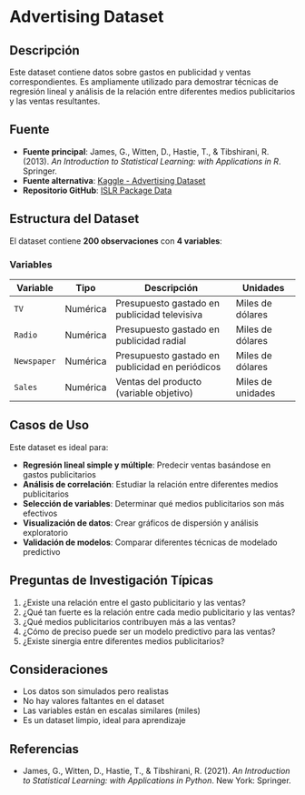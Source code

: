 # Advertising Dataset

## Descripción

Este dataset contiene datos sobre gastos en publicidad y ventas correspondientes. Es ampliamente utilizado para demostrar técnicas de regresión lineal y análisis de la relación entre diferentes medios publicitarios y las ventas resultantes.

## Fuente

- **Fuente principal**: James, G., Witten, D., Hastie, T., & Tibshirani, R. (2013). *An Introduction to Statistical Learning: with Applications in R*. Springer.
- **Fuente alternativa**: [Kaggle - Advertising Dataset](https://www.kaggle.com/datasets/ashydv/advertising-dataset)
- **Repositorio GitHub**: [ISLR Package Data](https://github.com/JWarmenhoven/ISLR-python)

## Estructura del Dataset

El dataset contiene **200 observaciones** con **4 variables**:

### Variables

| Variable | Tipo | Descripción | Unidades |
|----------|------|-------------|----------|
| `TV` | Numérica | Presupuesto gastado en publicidad televisiva | Miles de dólares |
| `Radio` | Numérica | Presupuesto gastado en publicidad radial | Miles de dólares |
| `Newspaper` | Numérica | Presupuesto gastado en publicidad en periódicos | Miles de dólares |
| `Sales` | Numérica | Ventas del producto (variable objetivo) | Miles de unidades |

## Casos de Uso

Este dataset es ideal para:

- **Regresión lineal simple y múltiple**: Predecir ventas basándose en gastos publicitarios
- **Análisis de correlación**: Estudiar la relación entre diferentes medios publicitarios
- **Selección de variables**: Determinar qué medios publicitarios son más efectivos
- **Visualización de datos**: Crear gráficos de dispersión y análisis exploratorio
- **Validación de modelos**: Comparar diferentes técnicas de modelado predictivo

## Preguntas de Investigación Típicas

1. ¿Existe una relación entre el gasto publicitario y las ventas?
2. ¿Qué tan fuerte es la relación entre cada medio publicitario y las ventas?
3. ¿Qué medios publicitarios contribuyen más a las ventas?
4. ¿Cómo de preciso puede ser un modelo predictivo para las ventas?
5. ¿Existe sinergia entre diferentes medios publicitarios?

## Consideraciones

- Los datos son simulados pero realistas
- No hay valores faltantes en el dataset
- Las variables están en escalas similares (miles)
- Es un dataset limpio, ideal para aprendizaje

## Referencias

* James, G., Witten, D., Hastie, T., & Tibshirani, R. (2021). *An Introduction to Statistical Learning: with Applications in Python*. New York: Springer.
